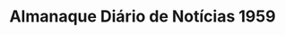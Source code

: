 ---
ref: sol-324-0001
title: ["Almanaque Diário de Notícias 1959"]
author_name: ["unknown author"]
publisher: ["unknown publisher"]
year: "y1959"
origin: ["Portugal"]
formats: ["magazine"]
disciplines: ["graphic-design"]
tags:
layout: artifact
status: ["scan"]
published: false
int_published: false
image_count:
date_added: 2023-06-16
batch:
---
